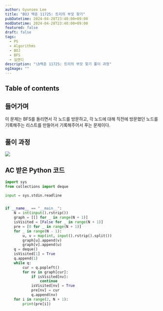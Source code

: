 ```yaml
---
author: Gyunseo Lee
title: "BOJ 백준 11725: 트리의 부모 찾기"
pubDatetime: 2024-04-28T23:40:00+09:00
modDatetime: 2024-04-28T23:40:00+09:00
featured: false
draft: false
tags:
  - PS
  - Algorithms
  - BOJ
  - BFS
  - 실랜디
description: "\b백준 11725: 트리의 부모 찾기 풀이 과정"
ogImage: ""
---
```


## Table of contents

## 들어가며

이 문제는 BFS를 돌리면서 각 노드를 방문하고, 각 노드에 대해 직전에 방문했던 노드를 기록해주는 리스트를 만들어서 기록해주어서 푸는 문제이다.

## 풀이 과정

![](https://res.cloudinary.com/gyunseo-blog/image/upload/f_auto/v1714315356/image_ecudal.png)

## AC 받은 Python 코드

```python
import sys
from collections import deque

input = sys.stdin.readline


if __name__ == "__main__":
    N = int(input().rstrip())
    graph = [[] for _ in range(N + 1)]
    isVisited = [False for _ in range(N + 1)]
    pre = [0 for _ in range(N + 1)]
    for _ in range(N - 1):
        u, v = map(int, input().rstrip().split())
        graph[u].append(v)
        graph[v].append(u)
    q = deque()
    isVisited[1] = True
    q.append(1)
    while q:
        cur = q.popleft()
        for nv in graph[cur]:
            if isVisited[nv]:
                continue
            isVisited[nv] = True
            pre[nv] = cur
            q.append(nv)
    for i in range(2, N + 1):
        print(pre[i])

```
